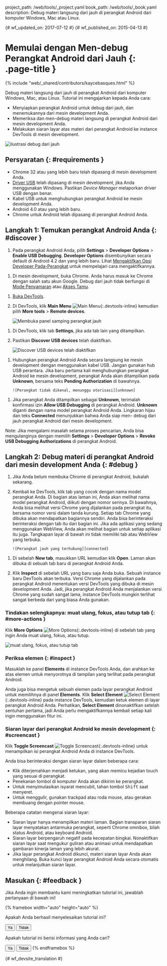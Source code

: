 project_path: /web/tools/_project.yaml
book_path: /web/tools/_book.yaml
description: Debug materi langsung dari jauh di perangkat Android dari komputer Windows, Mac atau Linux.

{# wf_updated_on: 2017-07-12 #}
{# wf_published_on: 2015-04-13 #}

<style>
.devtools-inline {
  max-height: 1em;
  vertical-align: middle;
}
</style>

# Memulai dengan Men-debug Perangkat Android dari Jauh {: .page-title }

{% include "web/_shared/contributors/kaycebasques.html" %}

Debug materi langsung dari jauh di perangkat Android dari komputer 
Windows, Mac, atau Linux. Tutorial ini mengajarkan kepada Anda cara:

* Menyiapkan perangkat Android untuk debug dari jauh, dan menemukannya dari 
  mesin development Anda.
* Memeriksa dan men-debug materi langsung di perangkat Android dari
  mesin development Anda.
* Melakukan siaran layar atas materi dari perangkat Android ke instance DevTools di
  mesin development.

![ilustrasi debug dari jauh](imgs/remote-debugging.png)

## Persyaratan {: #requirements }

* Chrome 32 atau yang lebih baru telah dipasang di mesin development Anda.
* [Driver USB][drivers] telah dipasang di mesin development, jika Anda menggunakan
  Windows. Pastikan _Device Manager_ melaporkan driver USB dengan benar.
* Kabel USB untuk menghubungkan perangkat Android ke mesin development Anda.
* Android 4.0 atau yang lebih baru.
* Chrome untuk Android telah dipasang di perangkat Android Anda.

[drivers]: https://developer.android.com/tools/extras/oem-usb.html

## Langkah 1: Temukan perangkat Android Anda {: #discover }

1. Pada perangkat Android Anda, pilih **Settings** > **Developer Options** >
   **Enable USB Debugging**. **Developer Options** disembunyikan secara default di
   Android 4.2 dan yang lebih baru. Lihat [Mengaktifkan Opsi Developer Pada-Perangkat][android]
   untuk mempelajari cara mengaktifkannya.

[android]: https://developer.android.com/studio/run/device.html#developer-device-options

1. Di mesin development, buka Chrome. Anda harus masuk ke
   Chrome dengan salah satu akun Google. Debug dari jauh tidak berfungsi di
   [Mode Penyamaran][incognito] atau [Akses Tamu][guest].

[guest]: https://support.google.com/chrome/answer/6130773
[incognito]: https://support.google.com/chrome/answer/95464

1. [Buka DevTools](/web/tools/chrome-devtools/#open).

1. Di DevTools, klik **Main Menu** ![Main Menu][main]{:.devtools-inline} 
   kemudian pilih **More tools** > **Remote devices**. 

     ![Membuka panel samping perangkat jauh][open]

[main]: /web/tools/chrome-devtools/images/three-dot.png
[open]: /web/tools/chrome-devtools/remote-debugging/imgs/open-remote-devices.png

1. Di DevTools, klik tab **Settings**, jika ada tab lain yang ditampilkan.

1. Pastikan **Discover USB devices** telah diaktifkan.

     ![Discover USB devices telah diaktifkan][discover]

[discover]: /web/tools/chrome-devtools/remote-debugging/imgs/discover-usb-devices.png

1. Hubungkan perangkat Android Anda secara langsung ke mesin development
   dengan menggunakan kabel USB. Jangan gunakan hub USB perantara. Jika baru pertama kali
   menghubungkan perangkat Android ke mesin development, perangkat
   Anda akan ditampilkan pada **Unknown**, bersama teks **Pending Authorization** di
   bawahnya.

       ![Perangkat tidak dikenal, menunggu otorisasi][unknown]

[unknown]: /web/tools/chrome-devtools/remote-debugging/imgs/unknown-device.png

1. Jika perangkat Anda ditampilkan sebagai **Unknown**, terimalah konfirmasi izin **Allow USB
   Debugging** di perangkat Android. **Unknown** diganti
   dengan nama model perangkat Android Anda. Lingkaran hijau
   dan teks **Connected** menunjukkan bahwa Anda siap men-
   debug dari jauh perangkat Android dari mesin development.

Note: Jika mengalami masalah selama proses pencarian, Anda 
bisa mengulanginya dengan memilih **Settings** > **Developer Options** >
**Revoke USB Debugging Authorizations** di perangkat Android.

## Langkah 2: Debug materi di perangkat Android dari mesin development Anda {: #debug }

1. Jika Anda belum membuka Chrome di perangkat Android, bukalah sekarang.

1. Kembali ke DevTools, klik tab yang cocok dengan
   nama model perangkat Anda. Di bagian atas laman ini, Anda akan melihat nama model
   perangkat Android, diikuti dengan nomor serinya. Di bawahnya, Anda bisa melihat versi
   Chrome yang dijalankan pada perangkat itu, bersama nomor versi
   dalam tanda kurung. Setiap tab Chrome yang dibuka akan mendapatkan bagiannya sendiri. Anda bisa berinteraksi
   berinteraksi dengan tab itu dari bagian ini. Jika ada aplikasi yang sedang menggunakan WebView, Anda
   akan melihat bagian untuk setiap aplikasi itu juga. Tangkapan layar di bawah ini tidak
   memiliki tab atau WebView yang terbuka.

       ![Perangkat jauh yang terhubung][connected]

[connected]: /web/tools/chrome-devtools/remote-debugging/imgs/connected-remote-device.png

1. Di sebelah **New tab**, masukkan URL kemudian klik **Open**. Laman akan dibuka
   di sebuah tab baru di perangkat Android Anda.

1. Klik **Inspect** di sebelah URL yang baru saja Anda buka. Sebuah instance baru DevTools
   akan terbuka. Versi Chrome yang dijalankan pada perangkat Android
   menentukan versi DevTools yang dibuka di mesin development Anda.
   Jadi, jika perangkat Android Anda menjalankan versi Chrome yang sudah sangat lama, instance
   DevTools mungkin terlihat sangat berbeda dari yang biasa Anda gunakan.

### Tindakan selengkapnya: muat ulang, fokus, atau tutup tab {: #more-actions }

Klik **More Options** ![More Options][more]{:.devtools-inline} di sebelah
tab yang ingin Anda muat ulang, fokus, atau tutup.

[more]: /web/tools/chrome-devtools/images/three-dot.png

![muat ulang, fokus, atau tutup tab](imgs/reload.png)

### Periksa elemen {: #inspect }

Masuklah ke panel **Elements** di instance DevTools Anda, dan arahkan ke atas
elemen untuk menyorotnya di tampilan yang terlihat pada perangkat Android.

Anda juga bisa mengetuk sebuah elemen pada layar perangkat Android untuk memilihnya di panel
**Elements**. Klik **Select Element** ![Select
Element][pilih]{:.devtools-inline} pada instance DevTools, kemudian ketuk
elemen di layar perangkat Android Anda. Perhatikan, **Select Element**
dinonaktifkan setelah sentuhan pertama, jadi Anda perlu mengaktifkannya kembali setiap kali
ingin menggunakan fitur ini.

[pilih]: imgs/select-element.png

### Siaran layar dari perangkat Android ke mesin development {: #screencast }

Klik **Toggle Screencast** ![Toggle Screencast][screencast]{:.devtools-inline}
untuk menampilkan isi perangkat Android Anda di instance DevTools.

[screencast]: imgs/toggle-screencast.png

Anda bisa berinteraksi dengan siaran layar dalam beberapa cara:

* Klik diterjemahkan menjadi ketukan, yang akan memicu kejadian touch yang sesuai di perangkat. 
* Penekanan tombol di komputer Anda akan dikirim ke perangkat. 
* Untuk menyimulasikan isyarat mencubit, tahan tombol <kbd>Shift</kbd> saat menyeret. 
* Untuk menggulir, gunakan trackpad atau roda mouse, atau gerakan membuang dengan
  pointer mouse.

Beberapa catatan mengenai siaran layar:

* Siaran layar hanya menampilkan materi laman. Bagian transparan siaran layar 
  menyatakan antarmuka perangkat, seperti Chrome omnibox, bilah status Android, 
  atau keyboard Android.
* Siaran layar berpengaruh negatif pada kecepatan bingkai. Nonaktifkan siaran layar saat
  mengukur guliran atau animasi untuk mendapatkan gambaran kinerja laman
  yang lebih akurat.
* Jika layar perangkat Android dikunci, materi siaran layar
  Anda akan menghilang. Buka kunci layar perangkat Android Anda secara otomatis untuk melanjutkan
  siaran layar.

## Masukan {: #feedback }

Jika Anda ingin membantu kami meningkatkan tutorial ini, jawablah
pertanyaan di bawah ini!

{% framebox width="auto" height="auto" %}
<p>Apakah Anda berhasil menyelesaikan tutorial ini?</p>
<button class="gc-analytics-event"
   data-category="DevTools / Remote Debugging"
   data-label="Completed / Yes">Ya</button>
<button class="gc-analytics-event"
   data-category="DevTools / Remote Debugging"
   data-label="Completed / No">Tidak</button>
<p>Apakah tutorial ini berisi informasi yang Anda cari?</p>
<button class="gc-analytics-event"
   data-category="DevTools / Remote Debugging"
   data-label="Relevant / Yes">Ya</button>
<button class="gc-analytics-event"
   data-category="DevTools / Remote Debugging"
   data-label="Relevant / No">Tidak</button>
{% endframebox %}


{# wf_devsite_translation #}
